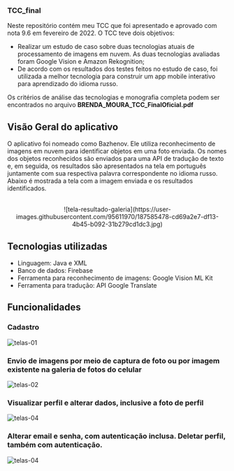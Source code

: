 ### TCC_final
Neste repositório contém meu TCC que foi apresentado e aprovado com nota 9.6 em fevereiro de 2022. O TCC teve dois objetivos: 
* Realizar um estudo de caso sobre duas tecnologias atuais de processamento de imagens em nuvem. As duas tecnologias avaliadas foram Google Vision 
e Amazon Rekognition;
* De acordo com os resultados dos testes feitos no estudo de caso, foi utilizada a melhor tecnologia para construir um app mobile interativo para 
aprendizado do idioma russo.

Os critérios de análise das tecnologias e monografia completa podem ser encontrados no arquivo **BRENDA_MOURA_TCC_FinalOficial.pdf**

## Visão Geral do aplicativo
O aplicativo foi nomeado como Bazhenov. Ele utiliza reconhecimento de imagens em nuvem para identificar objetos em uma foto enviada. Os nomes dos 
objetos reconhecidos são enviados para uma API de tradução de texto e, em seguida, os resultados são apresentados na tela em português juntamente 
com sua respectiva palavra correspondente no idioma russo. Abaixo é mostrada a tela com a imagem enviada e os resultados identificados. 
<br /><br />

<p align="center">
![tela-resultado-galeria](https://user-images.githubusercontent.com/95611970/187585478-cd69a2e7-df13-4b45-b092-31b279cd1dc3.jpg)
</p>

## Tecnologias utilizadas
* Linguagem: Java e XML
* Banco de dados: Firebase
* Ferramenta para reconhecimento de imagens: Google Vision ML Kit
* Ferramenta para tradução: API Google Translate

## Funcionalidades

### Cadastro
![telas-01](https://user-images.githubusercontent.com/95611970/187583516-24d0257e-4b73-45db-bd7c-23d6915f8963.jpg)

### Envio de imagens por meio de captura de foto ou por imagem existente na galeria de fotos do celular
![telas-02](https://user-images.githubusercontent.com/95611970/187584796-14f12a72-7bbc-4263-8fe5-2235f1042b6e.jpg)

### Visualizar perfil e alterar dados, inclusive a foto de perfil
![telas-04](https://user-images.githubusercontent.com/95611970/187584926-9599acca-2621-4f0b-bc9a-4831e609f249.jpg)

### Alterar email e senha, com autenticação inclusa. Deletar perfil, também com autenticação.
![telas-04](https://user-images.githubusercontent.com/95611970/187585012-18b44822-e6c5-4570-97d1-abf534e60348.jpg)
